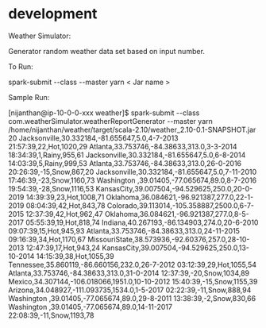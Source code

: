 # development

Weather Simulator:

Generator random weather data set based on input number.

To Run:

spark-submit --class <class name> --master yarn < Jar name > <required number of data>

Sample Run:

[nijanthan@ip-10-0-0-xxx weather]$ spark-submit --class com.weatherSimulator.weatherReportGenerator 
--master yarn /home/nijanthan/weather/target/scala-2.10/weather_2.10-0.1-SNAPSHOT.jar 20
Jacksonville,30.332184,-81.655647,5.0,4-7-2013 21:57:39,22,Hot,1020,29
Atlanta,33.753746,-84.38633,313.0,3-3-2014 18:34:39,1,Rainy,955,61
Jacksonville,30.332184,-81.655647,5.0,6-8-2014 14:03:39,5,Rainy,999,53
Atlanta,33.753746,-84.38633,313.0,26-0-2016 20:26:39,-15,Snow,867,20
Jacksonville,30.332184,-81.655647,5.0,7-11-2010 17:46:39,-23,Snow,1160,73
Washington ,39.01405,-77.065674,89.0,8-7-2016 19:54:39,-28,Snow,1116,53
KansasCity,39.007504,-94.529625,250.0,20-0-2019 14:39:39,23,Hot,1008,71
Oklahoma,36.084621,-96.921387,277.0,22-1-2019 08:04:39,42,Hot,843,78
Colorado,39.113014,-105.358887,2500.0,6-7-2015 12:37:39,42,Hot,962,47
Oklahoma,36.084621,-96.921387,277.0,8-5-2017 05:55:39,19,Hot,818,74
Indiana,40.267193,-86.134903,274.0,20-6-2010 09:07:39,15,Hot,945,93
Atlanta,33.753746,-84.38633,313.0,24-11-2015 09:16:39,34,Hot,1170,67
MissouriState,38.573936,-92.60376,257.0,28-10-2013 12:47:39,17,Hot,943,24
KansasCity,39.007504,-94.529625,250.0,13-10-2014 14:15:39,38,Hot,1055,39
Tennessee,35.860119,-86.660156,232.0,26-7-2012 03:12:39,29,Hot,1055,54
Atlanta,33.753746,-84.38633,313.0,31-0-2014 12:37:39,-20,Snow,1034,89
Mexico,34.307144,-106.018066,1951.0,10-10-2012 15:40:39,-15,Snow,1155,39
Arizona,34.048927,-111.093735,1534.0,1-5-2017 02:22:39,-11,Snow,888,94
Washington ,39.01405,-77.065674,89.0,29-8-2011 13:38:39,-2,Snow,830,66
Washington ,39.01405,-77.065674,89.0,14-11-2017 22:08:39,-11,Snow,1193,78
